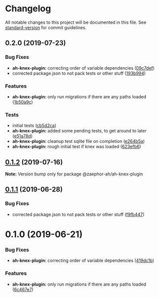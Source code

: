 # Changelog

All notable changes to this project will be documented in this file. See [standard-version](https://github.com/conventional-changelog/standard-version) for commit guidelines.

## 0.2.0 (2019-07-23)


### Bug Fixes

* **ah-knex-plugin:** correcting order of variable dependencies ([09c7def](https://github.com/Zaephor/ah-plugins/commit/09c7def))
* corrected package.json to not pack tests or other stuff ([193b994](https://github.com/Zaephor/ah-plugins/commit/193b994))


### Features

* **ah-knex-plugin:** only run migrations if there are any paths loaded ([1b50a9c](https://github.com/Zaephor/ah-plugins/commit/1b50a9c))


### Tests

* initial tests ([cb5d2ca](https://github.com/Zaephor/ah-plugins/commit/cb5d2ca))
* **ah-knex-plugin:** added some pending tests, to get around to later ([e51a78d](https://github.com/Zaephor/ah-plugins/commit/e51a78d))
* **ah-knex-plugin:** cleanup test sqlite file on completion ([e264b5a](https://github.com/Zaephor/ah-plugins/commit/e264b5a))
* **ah-knex-plugin:** rough initial test if knex was loaded ([623efb6](https://github.com/Zaephor/ah-plugins/commit/623efb6))



## [0.1.2](https://github.com/Zaephor/ah-plugins/compare/@zaephor-ah/ah-knex-plugin@0.1.1...@zaephor-ah/ah-knex-plugin@0.1.2) (2019-07-16)

**Note:** Version bump only for package @zaephor-ah/ah-knex-plugin





## [0.1.1](https://github.com/Zaephor/ah-plugins/compare/@zaephor-ah/ah-knex-plugin@0.1.0...@zaephor-ah/ah-knex-plugin@0.1.1) (2019-06-28)


### Bug Fixes

* corrected package.json to not pack tests or other stuff ([f9fb447](https://github.com/Zaephor/ah-plugins/commit/f9fb447))





# 0.1.0 (2019-06-21)


### Bug Fixes

* **ah-knex-plugin:** correcting order of variable dependencies ([419dc1b](https://github.com/Zaephor/ah-plugins/commit/419dc1b))


### Features

* **ah-knex-plugin:** only run migrations if there are any paths loaded ([6c467e7](https://github.com/Zaephor/ah-plugins/commit/6c467e7))
